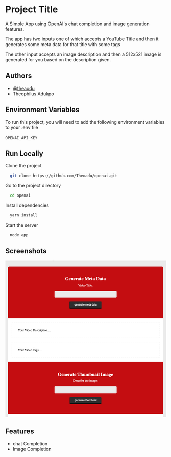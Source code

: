 
# Project Title

A Simple App using OpenAI's chat completion and image generation features.

The app has two inputs one of which accepts a YouTube Title and then it generates some meta data for that title with some tags

The other input accepts an image description and then a 512x521 image is generated for you based on the description given.


## Authors

- [@theaodu](https://www.github.com/theoadu)
- Theophilus Adukpo


## Environment Variables

To run this project, you will need to add the following environment variables to your .env file

`OPENAI_API_KEY`


## Run Locally

Clone the project

```bash
  git clone https://github.com/Theoadu/openai.git
```

Go to the project directory

```bash
  cd openai
```

Install dependencies

```bash
  yarn install
```

Start the server

```bash
  node app
```




## Screenshots

![App Screenshot](image.png)


## Features

- chat Completion
- Image Completion



